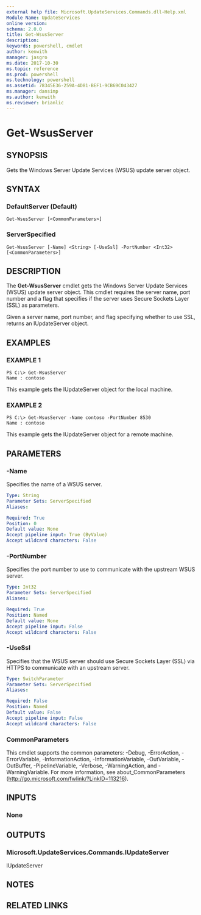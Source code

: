 ```yaml
---
external help file: Microsoft.UpdateServices.Commands.dll-Help.xml
Module Name: UpdateServices
online version: 
schema: 2.0.0
title: Get-WsusServer
description: 
keywords: powershell, cmdlet
author: kenwith
manager: jasgro
ms.date: 2017-10-30
ms.topic: reference
ms.prod: powershell
ms.technology: powershell
ms.assetid: 78345E36-259A-4D81-BEF1-9CB69C043427
ms.manager: dansimp
ms.author: kenwith
ms.reviewer: brianlic
---
```


# Get-WsusServer

## SYNOPSIS
Gets the Windows Server Update Services (WSUS) update server object.

## SYNTAX

### DefaultServer (Default)
```
Get-WsusServer [<CommonParameters>]
```

### ServerSpecified
```
Get-WsusServer [-Name] <String> [-UseSsl] -PortNumber <Int32> [<CommonParameters>]
```

## DESCRIPTION
The **Get-WsusServer** cmdlet gets the Windows Server Update Services (WSUS) update server object.
This cmdlet requires the server name, port number and a flag that specifies if the server uses Secure Sockets Layer (SSL) as parameters.

Given a server name, port number, and flag specifying whether to use SSL, returns an IUpdateServer object.

## EXAMPLES

### EXAMPLE 1
```
PS C:\> Get-WsusServer
Name : contoso
```

This example gets the IUpdateServer object for the local machine.

### EXAMPLE 2
```
PS C:\> Get-WsusServer -Name contoso -PortNumber 8530
Name : contoso
```

This example gets the IUpdateServer object for a remote machine.

## PARAMETERS

### -Name
Specifies the name of a WSUS server.

```yaml
Type: String
Parameter Sets: ServerSpecified
Aliases: 

Required: True
Position: 0
Default value: None
Accept pipeline input: True (ByValue)
Accept wildcard characters: False
```

### -PortNumber
Specifies the port number to use to communicate with the upstream WSUS server.

```yaml
Type: Int32
Parameter Sets: ServerSpecified
Aliases: 

Required: True
Position: Named
Default value: None
Accept pipeline input: False
Accept wildcard characters: False
```

### -UseSsl
Specifies that the WSUS server should use Secure Sockets Layer (SSL) via HTTPS to communicate with an upstream server.

```yaml
Type: SwitchParameter
Parameter Sets: ServerSpecified
Aliases: 

Required: False
Position: Named
Default value: False
Accept pipeline input: False
Accept wildcard characters: False
```

### CommonParameters
This cmdlet supports the common parameters: -Debug, -ErrorAction, -ErrorVariable, -InformationAction, -InformationVariable, -OutVariable, -OutBuffer, -PipelineVariable, -Verbose, -WarningAction, and -WarningVariable. For more information, see about_CommonParameters (http://go.microsoft.com/fwlink/?LinkID=113216).

## INPUTS

### None

## OUTPUTS

### Microsoft.UpdateServices.Commands.IUpdateServer
IUpdateServer

## NOTES

## RELATED LINKS

